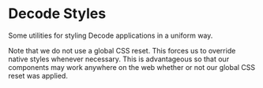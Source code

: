# Decode Styles

Some utilities for styling Decode applications in a uniform way.

Note that we do not use a global CSS reset. This forces us to override native styles whenever necessary. This is advantageous so that our components may work anywhere on the web whether or not our global CSS reset was applied.
